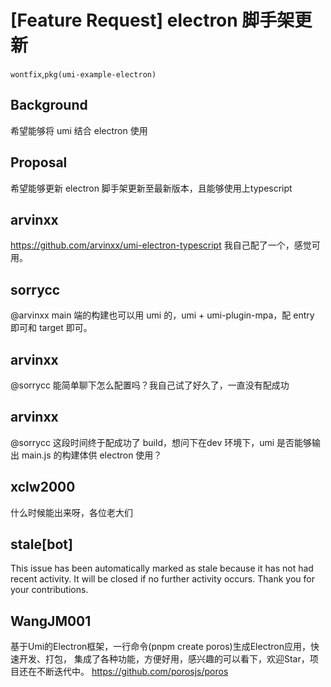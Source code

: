 # [Feature Request] electron 脚手架更新

`wontfix`,`pkg(umi-example-electron)`

## Background

希望能够将 umi 结合 electron 使用

## Proposal

希望能够更新 electron 脚手架更新至最新版本，且能够使用上typescript

## arvinxx

https://github.com/arvinxx/umi-electron-typescript 我自己配了一个，感觉可用。

## sorrycc

@arvinxx main 端的构建也可以用 umi 的，umi + umi-plugin-mpa，配 entry 即可和 target 即可。

## arvinxx

@sorrycc 能简单聊下怎么配置吗？我自己试了好久了，一直没有配成功

## arvinxx

@sorrycc 这段时间终于配成功了 build，想问下在dev 环境下，umi 是否能够输出 main.js 的构建体供 electron 使用？

## xclw2000

什么时候能出来呀，各位老大们

## stale[bot]

This issue has been automatically marked as stale because it has not had recent activity. It will be closed if no further activity occurs. Thank you for your contributions.

## WangJM001

基于Umi的Electron框架，一行命令(pnpm create poros)生成Electron应用，快速开发、打包， 集成了各种功能，方便好用，感兴趣的可以看下，欢迎Star，项目还在不断迭代中。
https://github.com/porosjs/poros

